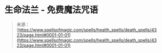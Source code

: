 <!--yml

category: 未分类

date: 2024-06-12 18:37:59

-->

# 生命法兰 - 免费魔法咒语

> 来源：[https://www.spellsofmagic.com/spells/health_spells/death_spells/4323/page.html#0001-01-01](https://www.spellsofmagic.com/spells/health_spells/death_spells/4323/page.html#0001-01-01)
